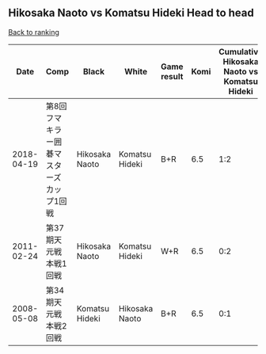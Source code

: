 ## Hikosaka Naoto vs Komatsu Hideki Head to head

[Back to ranking](../../index.md)




| **Date** | **Comp** | **Black** | **White** | **Game result** | **Komi** | **Cumulative Hikosaka Naoto vs Komatsu Hideki** | **Hikosaka Naoto streak** | **Komatsu Hideki streak** | 
| --- | --- | --- | --- | --- | --- | --- | --- | --- |
| 2018-04-19 | 第8回フマキラー囲碁マスターズカップ1回戦 | Hikosaka Naoto | Komatsu Hideki | B+R | 6.5 | 1:2 | 1 | 0 | 
| 2011-02-24 | 第37期天元戦本戦1回戦 | Hikosaka Naoto | Komatsu Hideki | W+R | 6.5 | 0:2 | 0 | 2 | 
| 2008-05-08 | 第34期天元戦本戦2回戦 | Komatsu Hideki | Hikosaka Naoto | B+R | 6.5 | 0:1 | 0 | 1 |




